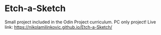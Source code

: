 # Etch-a-Sketch
Small project included in the Odin Project curriculum.
PC only project!
Live link: https://nikolamilinkovic.github.io/Etch-a-Sketch/
